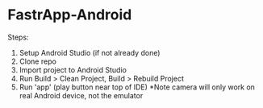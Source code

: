 # FastrApp-Android
Steps:
1) Setup Android Studio (if not already done)
2) Clone repo
3) Import project to Android Studio
4) Run Build > Clean Project, Build > Rebuild Project
5) Run 'app' (play button near top of IDE)
*Note camera will only work on real Android device, not the emulator

